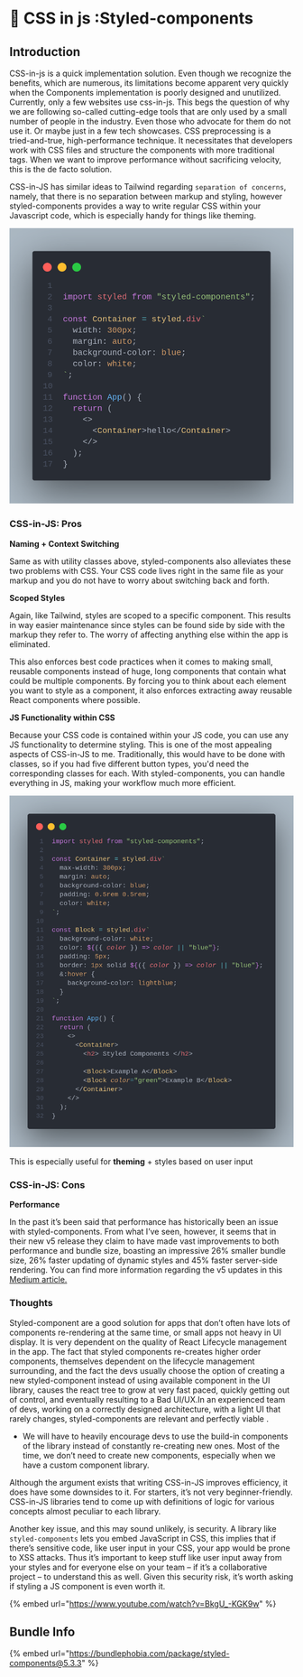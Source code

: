 # 🏁 CSS in js :Styled-components

## Introduction

CSS-in-js is a quick implementation solution. Even though we recognize the benefits, which are numerous, its limitations become apparent very quickly when the Components implementation is poorly designed and unutilized. Currently, only a few websites use css-in-js. This begs the question of why we are following so-called cutting-edge tools that are only used by a small number of people in the industry. Even those who advocate for them do not use it. Or maybe just in a few tech showcases. CSS preprocessing is a tried-and-true, high-performance technique. It necessitates that developers work with CSS files and structure the components with more traditional tags. When we want to improve performance without sacrificing velocity, this is the de facto solution.



CSS-in-JS has similar ideas to Tailwind regarding `separation of concerns`, namely, that there is no separation between markup and styling, however styled-components provides a way to write regular CSS within your Javascript code, which is especially handy for things like theming.

![An example of a React Button component written with styled-components.](../../.gitbook/assets/styled-comp1.png)

### **CSS-in-JS: Pros**

**Naming + Context Switching**

Same as with utility classes above, styled-components also alleviates these two problems with CSS. Your CSS code lives right in the same file as your markup and you do not have to worry about switching back and forth.

**Scoped Styles**

Again, like Tailwind, styles are scoped to a specific component. This results in way easier maintenance since styles can be found side by side with the markup they refer to. The worry of affecting anything else within the app is eliminated.&#x20;

This also enforces best code practices when it comes to making small, reusable components instead of huge, long components that contain what could be multiple components. By forcing you to think about each element you want to style as a component, it also enforces extracting away reusable React components where possible.

**JS Functionality within CSS**

Because your CSS code is contained within your JS code, you can use any JS functionality to determine styling. This is one of the most appealing aspects of CSS-in-JS to me. Traditionally, this would have to be done with classes, so if you had five different button types, you'd need the corresponding classes for each. With styled-components, you can handle everything in JS, making your workflow much more efficient.

![Line of code highlighting Javascript functionality within CSS](../../.gitbook/assets/styled-comp2.png)

This is especially useful for **theming** + styles based on user input

### **CSS-in-JS: Cons**

**Performance**

In the past it’s been said that performance has historically been an issue with styled-components. From what I’ve seen, however, it seems that in their new v5 release they claim to have made vast improvements to both performance and bundle size, boasting an impressive 26% smaller bundle size, 26% faster updating of dynamic styles and 45% faster server-side rendering. You can find more information regarding the v5 updates in this [Medium article.](https://medium.com/styled-components/announcing-styled-components-v5-beast-mode-389747abd987#:\~:text=Fast%2C%20faster%2C%20styled-components%20%F0%9F%8F%8E%F0%9F%92%A8\&text=1%20and%20another%2025%25%20boost,bundle%20size%20\(16.2kB%20vs.\))

### Thoughts

Styled-component are a good solution for apps that don’t often have lots of components re-rendering at the same time, or small apps not heavy in UI display. It is very dependent on the quality of React Lifecycle management in the app. The fact that styled components re-creates higher order components, themselves dependent on the lifecycle management surrounding, and the fact the devs usually choose the option of creating a new styled-component instead of using available component in the UI library, causes the react tree to grow at very fast paced, quickly getting out of control, and eventually resulting to a Bad UI/UX.In an experienced team of devs, working on a correctly designed architecture, with a light UI that rarely changes, styled-components are relevant and perfectly viable .

* We will have to heavily encourage devs to use the build-in components of the library instead of constantly re-creating new ones. Most of the time, we don’t need to create new components, especially when we have a custom component library.

Although the argument exists that writing CSS-in-JS improves efficiency, it does have some downsides to it. For starters, it’s not very beginner-friendly. CSS-in-JS libraries tend to come up with definitions of logic for various concepts almost peculiar to each library.

Another key issue, and this may sound unlikely, is security. A library like `styled-components` lets you embed JavaScript in CSS, this implies that if there’s sensitive code, like user input in your CSS, your app would be prone to XSS attacks. Thus it’s important to keep stuff like user input away from your styles and for everyone else on your team – if it’s a collaborative project – to understand this as well. Given this security risk, it’s worth asking if styling a JS component is even worth it.

{% embed url="https://www.youtube.com/watch?v=BkgU_-KGK9w" %}

## Bundle Info

{% embed url="https://bundlephobia.com/package/styled-components@5.3.3" %}
